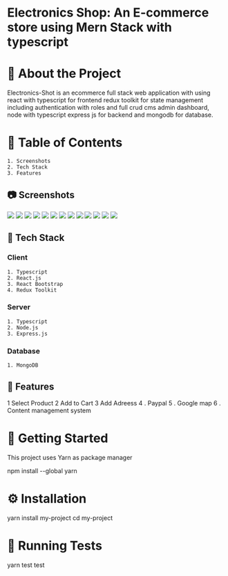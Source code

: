 # Electronics Shop: An E-commerce store using Mern Stack with typescript


# 🌟 About the Project

 Electronics-Shot is an ecommerce full stack web application with using react with typescript for frontend redux toolkit for state management including authentication with roles and full crud cms admin dashboard, node with typescript express js for backend and mongodb for database.

# 📔 Table of Contents

    1. Screenshots
    2. Tech Stack
    3. Features

##  📷 Screenshots

<img src="0.png" />

<img src="00.png" />

<img src="1.png" />

<img src="2.png" />

<img src="3.png" />

<img src="4.png" />

<img src="5.png" />

<img src="6.png" />

<img src="7.png" />

<img src="8.png" />

<img src="9.png" />

<img src="10.png" />

<img src="11.png" />

## 👾 Tech Stack

### Client
    1. Typescript
    2. React.js
    3. React Bootstrap
    4. Redux Toolkit

### Server
    1. Typescript
    2. Node.js
    3. Express.js
### Database
    1. MongoDB

## 🎯 Features
1 Select Product
2 Add to  Cart
3 Add Adreess
4 . Paypal
5 . Google map
6 . Content management system

# 🧰 Getting Started

This project uses Yarn as package manager

 npm install --global yarn


# ⚙️ Installation

  yarn install my-project
  cd my-project
# 🧪 Running Tests

  yarn test test
